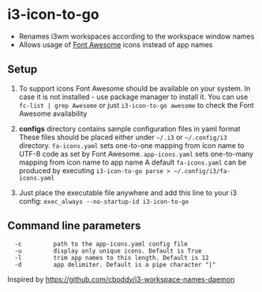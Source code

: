 
# i3-icon-to-go

- Renames i3wm workspaces according to the workspace window names
- Allows usage of [Font Awesome](https://origin.fontawesome.com/icons?d=gallery) icons instead of app names

## Setup
1. To support icons Font Awesome should be available on your system. In case it is not installed - use package manager to install it.
You can use `fc-list | grep Awesome` or just `i3-icon-to-go awesome` to check the Font Awesome availability

2. **configs** directory contains sample configuration files in yaml format
These files should be placed either under `~/.i3` or `~/.config/i3` directory.
`fa-icons.yaml` sets one-to-one mapping from icon name to UTF-8 code as set by Font Awesome.
`app-icons.yaml` sets one-to-many mapping from icon name to app name
A default `fa-icons.yaml` can be produced by executing `i3-icon-to-go parse > ~/.config/i3/fa-icons.yaml`

3. Just place the executable file anywhere and add this line to your i3 config:
`exec_always --no-startup-id i3-icon-to-go` 

## Command line parameters
```
  -c         path to the app-icons.yaml config file
  -u         display only unique icons. Default is True
  -l         trim app names to this length. Default is 12
  -d         app delimiter. Default is a pipe character "|"
```

Inspired by https://github.com/cboddy/i3-workspace-names-daemon
